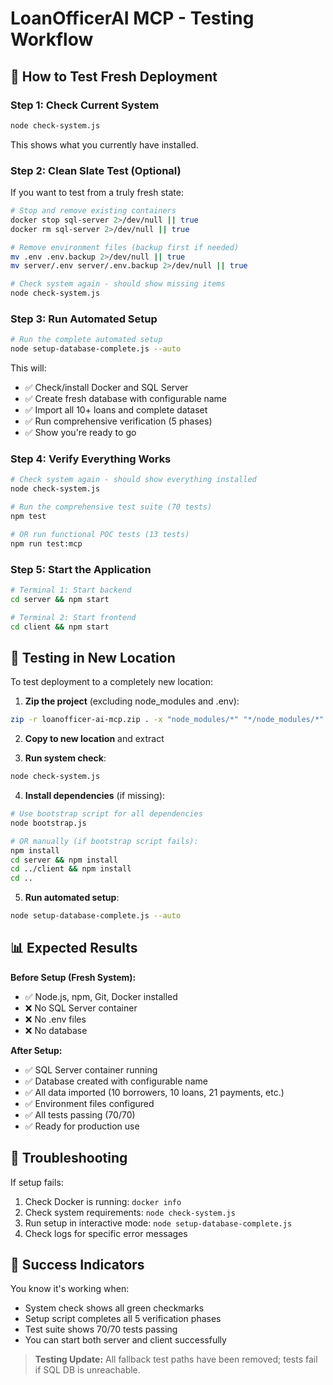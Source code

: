 # LoanOfficerAI MCP - Testing Workflow

## 🧪 How to Test Fresh Deployment

### Step 1: Check Current System

```bash
node check-system.js
```

This shows what you currently have installed.

### Step 2: Clean Slate Test (Optional)

If you want to test from a truly fresh state:

```bash
# Stop and remove existing containers
docker stop sql-server 2>/dev/null || true
docker rm sql-server 2>/dev/null || true

# Remove environment files (backup first if needed)
mv .env .env.backup 2>/dev/null || true
mv server/.env server/.env.backup 2>/dev/null || true

# Check system again - should show missing items
node check-system.js
```

### Step 3: Run Automated Setup

```bash
# Run the complete automated setup
node setup-database-complete.js --auto
```

This will:

- ✅ Check/install Docker and SQL Server
- ✅ Create fresh database with configurable name
- ✅ Import all 10+ loans and complete dataset
- ✅ Run comprehensive verification (5 phases)
- ✅ Show you're ready to go

### Step 4: Verify Everything Works

```bash
# Check system again - should show everything installed
node check-system.js

# Run the comprehensive test suite (70 tests)
npm test

# OR run functional POC tests (13 tests)
npm run test:mcp
```

### Step 5: Start the Application

```bash
# Terminal 1: Start backend
cd server && npm start

# Terminal 2: Start frontend
cd client && npm start
```

## 🎯 Testing in New Location

To test deployment to a completely new location:

1. **Zip the project** (excluding node_modules and .env):

```bash
zip -r loanofficer-ai-mcp.zip . -x "node_modules/*" "*/node_modules/*" ".env" "server/.env"
```

2. **Copy to new location** and extract

3. **Run system check**:

```bash
node check-system.js
```

4. **Install dependencies** (if missing):

```bash
# Use bootstrap script for all dependencies
node bootstrap.js

# OR manually (if bootstrap script fails):
npm install
cd server && npm install
cd ../client && npm install
cd ..
```

5. **Run automated setup**:

```bash
node setup-database-complete.js --auto
```

## 📊 Expected Results

**Before Setup (Fresh System):**

- ✅ Node.js, npm, Git, Docker installed
- ❌ No SQL Server container
- ❌ No .env files
- ❌ No database

**After Setup:**

- ✅ SQL Server container running
- ✅ Database created with configurable name
- ✅ All data imported (10 borrowers, 10 loans, 21 payments, etc.)
- ✅ Environment files configured
- ✅ All tests passing (70/70)
- ✅ Ready for production use

## 🔧 Troubleshooting

If setup fails:

1. Check Docker is running: `docker info`
2. Check system requirements: `node check-system.js`
3. Run setup in interactive mode: `node setup-database-complete.js`
4. Check logs for specific error messages

## 🎉 Success Indicators

You know it's working when:

- System check shows all green checkmarks
- Setup script completes all 5 verification phases
- Test suite shows 70/70 tests passing
- You can start both server and client successfully

> **Testing Update:** All fallback test paths have been removed; tests fail if SQL DB is unreachable.
